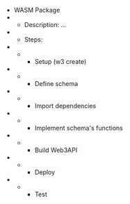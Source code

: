 - WASM Package
- - Description: ...
- - Steps:
- - - Setup (w3 create)
- - - Define schema
- - - Import dependencies
- - - Implement schema's functions
- - - Build Web3API
- - - Deploy
- - - Test
